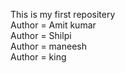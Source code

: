 This is my first repositery
<br>
Author = Amit kumar
<br>
Author = Shilpi 
<br>
Author = maneesh
<br> 
Author = king

